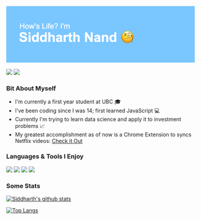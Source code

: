 <img src = "./GitHub About Me.png" />

<a href="https://www.linkedin.com/in/siddharth-nand/">![](https://img.shields.io/badge/linkedin%20-%230077B5.svg?&style=for-the-badge&logo=linkedin&logoColor=white)</a>
<img src="https://img.shields.io/badge/thedevguy1%20-%23FFFC00.svg?&style=for-the-badge&logo=Snapchat&logoColor=white"/>

### Bit About Myself

- I'm currently a first year student at UBC 🎓
- I've been coding since I was 14; first learned JavaScript 💻
- Currently I'm trying to learn data science and apply it to investment problems 📈
- My greatest accomplishment as of now is a Chrome Extension to syncs Netflix videos: [Check it Out](https://sidnand.github.io/Sinc-Website/)

### Languages & Tools I Enjoy

![](https://img.shields.io/badge/node.js%20-%2343853D.svg?&style=for-the-badge&logo=node.js&logoColor=white)
![](https://img.shields.io/badge/python%20-%2314354C.svg?&style=for-the-badge&logo=python&logoColor=white)
![](https://img.shields.io/badge/r-%23276DC3.svg?&style=for-the-badge&logo=r&logoColor=white)
![](https://img.shields.io/badge/git%20-%23F05033.svg?&style=for-the-badge&logo=git&logoColor=white)

### Some Stats

[![Siddharth's github stats](https://github-readme-stats.vercel.app/api?username=sidnand&theme=dark)](https://github.com/sidnand/github-readme-stats)

[![Top Langs](https://github-readme-stats.vercel.app/api/top-langs/?username=sidnand&layout=compact&theme=dark)](https://github.com/sidnand/github-readme-stats)
